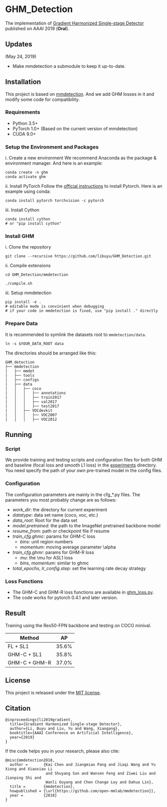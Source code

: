 
# GHM_Detection
The implementation of [Gradient Harmonized Single-stage Detector](https://arxiv.org/abs/1811.05181) published on AAAI 2019 (**Oral**).

## Updates
(May 24, 2019)
- Make mmdetection a submodule to keep it up-to-date.

## Installation
This project is based on [mmdetection](https://github.com/open-mmlab/mmdetection). And we add GHM losses in it and modify some code for compatibility.

### Requirements
- Python 3.5+
- PyTorch 1.0+ 
  (Based on the current version of mmdetection)
- CUDA 9.0+

### Setup the Environment and Packages
i. Create a new environment
We recommend Anaconda as the package & environment manager. And here is an example:
```shell
conda create -n ghm
conda activate ghm
```

ii. Install PyTorch
Follow the [official instructions](https://pytorch.org/) to install Pytorch. Here is an example using conda:
```shell
conda install pytorch torchvision -c pytorch
```
iii. Install Cython
```shell
conda install cython 
# or "pip install cython"
```

### Install GHM
i. Clone the repository
```shell
git clone --recursive https://github.com/libuyu/GHM_Detection.git
```

ii. Compile extensions
```
cd GHM_Detection/mmdetection

./compile.sh
```

iii. Setup mmdetection
```
pip install -e . 
# editable mode is convinient when debugging
# if your code in mmdetection is fixed, use "pip install ." directly
```

### Prepare Data
It is recommended to symlink the datasets root to `mmdetection/data`.
```
ln -s $YOUR_DATA_ROOT data
```
The directories should be arranged like this:
```
GHM_detection
├──	mmdetection
|	├── mmdet
|	├── tools
|	├── configs
|	├── data
|	│   ├── coco
|	│   │   ├── annotations
|	│   │   ├── train2017
|	│   │   ├── val2017
|	│   │   ├── test2017
|	│   ├── VOCdevkit
|	│   │   ├── VOC2007
|	│   │   ├── VOC2012
```


## Running
### Script
We provide training and testing scripts and configuration files for both GHM and baseline (focal loss and smooth L1 loss) in the [experiments](https://github.com/libuyu/GHM_Detection/tree/master/experiments) directory. You need specify the path of your own pre-trained model in the config files.

### Configuration
The configuration parameters are mainly in the cfg_*.py files. The parameters you most probably change are as follows:

- *work_dir*: the directory for current experiment
- *datatype*: data set name (coco, voc, etc.)
- *data_root*: Root for the data set
- *model.pretrained*: the path to the ImageNet pretrained backbone model
- *resume_from*: path or checkpoint file if resume
- *train_cfg.ghmc*: params for GHM-C loss
	- *bins*: unit region numbers
	- *momentum*: moving average parameter \alpha
- *train_cfg.ghmr*: params for GHM-R loss
	- *mu*: the \mu for ASL1 loss
	- *bins*, *momentum*: similar to ghmc 
- *total_epochs*, *lr_config.step*: set the learning rate decay strategy

### Loss Functions
* The GHM-C and GHM-R loss functions are available in [ghm_loss.py](https://github.com/libuyu/GHM_Detection/blob/master/mmdetection/mmdet/core/loss/ghm_loss.py).
* The code works for pytorch 0.4.1 and later version.

## Result

Training using the Res50-FPN backbone and testing on COCO minival.

Method | AP
-- | --
FL + SL1 | 35.6%
GHM-C + SL1 | 35.8%
GHM-C + GHM-R | 37.0%

## License
This project is released under the [MIT license](https://github.com/libuyu/GHM_Detection/blob/master/LICENSE).

## Citation
```
@inproceedings{li2019gradient,
  title={Gradient Harmonized Single-stage Detector},
  author={Li, Buyu and Liu, Yu and Wang, Xiaogang},
  booktitle={AAAI Conference on Artificial Intelligence},
  year={2019}
}
```
If the code helps you in your research, please also cite:
```
@misc{mmdetection2018,
  author =       {Kai Chen and Jiangmiao Pang and Jiaqi Wang and Yu Xiong and Xiaoxiao Li
                  and Shuyang Sun and Wansen Feng and Ziwei Liu and Jianping Shi and
                  Wanli Ouyang and Chen Change Loy and Dahua Lin},
  title =        {mmdetection},
  howpublished = {\url{https://github.com/open-mmlab/mmdetection}},
  year =         {2018}
}
```
